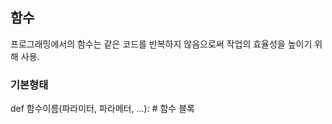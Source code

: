 ## 함수

프로그래밍에서의 함수는 같은 코드를 반복하지 않음으로써 작업의 효율성을 높이기 위해 사용.

### 기본형태

def 함수이름(파라미터, 파라메터, ...):
    # 함수 블록
